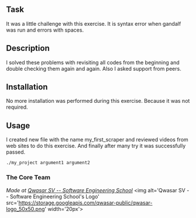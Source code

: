 ## Task

It was a little challenge with this exercise. It is syntax error when gandalf was run and errors with spaces.

## Description

I solved these problems with revisiting all codes from the beginning and double checking them again and again. Also I asked support from peers.

## Installation

No more installation was performed during this exercise. Because it was not required.

## Usage

I created new file with the name my_first_scraper and reviewed videos from web sites to do this exercise. And finally after many try it was successfully passed.

```
./my_project argument1 argument2
```

### The Core Team

<span><i>Made at <a href='https://qwasar.io'>Qwasar SV -- Software Engineering School</a></i></span>
<span><img alt='Qwasar SV -- Software Engineering School's Logo' src='https://storage.googleapis.com/qwasar-public/qwasar-logo_50x50.png' width='20px'></span>
